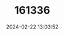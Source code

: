 ---
title: "161336"
category: "Scyliorhinus boa"
draft: false
date: 2024-02-22 13:03:52
languages:
  Spanish; Castilian: ["Alitán Boa"]
  French: ["Roussette boa"]
  English: ["Boa Catshark"]
---